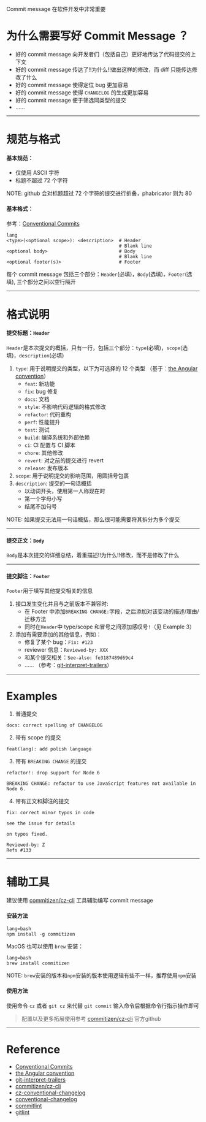 Commit message 在软件开发中非常重要

# 为什么需要写好 Commit Message ？

-   好的 commit message 向开发者们（包括自己）更好地传达了代码提交的上下文
-   好的 commit message 传达了!!为什么!!做出这样的修改，而 diff 只能传达修改了什么
-   好的 commit message 使得定位 bug 更加容易
-   好的 commit message 使得 `CHANGELOG` 的生成更加容易
-   好的 commit message 便于筛选同类型的提交
-   ......

---

# 规范与格式

#### 基本规范：

-   仅使用 ASCII 字符
-   标题不超过 72 个字符

NOTE: github 会对标题超过 72 个字符的提交进行折叠，phabricator 则为 80

#### 基本格式：

参考：[Conventional Commits](https://www.conventionalcommits.org/)

```
lang
<type>(<optional scope>): <description>  # Header
                                         # Blank line
<optional body>                          # Body
                                         # Blank line
<optional footer(s)>                     # Footer
```

每个 commit message 包括三个部分：`Header`(必填)，`Body`(选填)，`Footer`(选填), 三个部分之间以空行隔开

---

# 格式说明

#### 提交标题：`Header`

`Header`是本次提交的概括，只有一行，包括三个部分：`type`(必填)，`scope`(选填)，`description`(必填)

1. `type`: 用于说明提交的类型，以下为可选择的 12 个类型 （基于：[the Angular convention](https://github.com/angular/angular/blob/22b96b9/CONTRIBUTING.md#-commit-message-guidelines)）
    - `feat`: 新功能
    - `fix`: bug 修复
    - `docs`: 文档
    - `style`: 不影响代码逻辑的格式修改
    - `refactor`: 代码重构
    - `perf`: 性能提升
    - `test`: 测试
    - `build`: 编译系统和外部依赖
    - `ci`: CI 配置与 CI 脚本
    - `chore`: 其他修改
    - `revert`: 对之前的提交进行 revert
    - `release`: 发布版本
2. `scope`: 用于说明提交的影响范围，用圆括号包裹
3. `description`: 提交的一句话概括
    - 以动词开头，使用第一人称现在时
    - 第一个字母小写
    - 结尾不加句号

NOTE: 如果提交无法用一句话概括，那么很可能需要将其拆分为多个提交

---

#### 提交正文：`Body`

`Body`是本次提交的详细总结，着重描述!!为什么!!修改，而不是修改了什么

---

#### 提交脚注：`Footer`

`Footer`用于填写其他提交相关的信息

1. 接口发生变化并且与之前版本不兼容时:
    - 在 Footer 中添加`BREAKING CHANGE:`字段，之后添加对该变动的描述/理由/迁移方法
    - 同时在`Header`中 type/scope 和冒号之间添加感叹号`!`（见 Example 3）
2. 添加有需要添加的其他信息，例如：
    - 修复了某个 bug：`Fix: #123`
    - reviewer 信息：`Reviewed-by: XXX`
    - 和某个提交相关：`See-also: fe3187489d69c4`
    - ...... （参考：[git-interpret-trailers](https://git-scm.com/docs/git-interpret-trailers)）

---

# Examples

1. 普通提交

```
docs: correct spelling of CHANGELOG
```

2. 带有 scope 的提交

```
feat(lang): add polish language
```

3. 带有 `BREAKING CHANGE` 的提交

```
refactor!: drop support for Node 6

BREAKING CHANGE: refactor to use JavaScript features not available in Node 6.
```

4. 带有正文和脚注的提交

```
fix: correct minor typos in code

see the issue for details

on typos fixed.

Reviewed-by: Z
Refs #133
```

---

# 辅助工具

建议使用 [commitizen/cz-cli](https://github.com/commitizen/cz-cli) 工具辅助编写 commit message

#### 安装方法

```
lang=bash
npm install -g commitizen
```

MacOS 也可以使用 `brew` 安装：

```
lang=bash
brew install commitizen
```

NOTE: `brew`安装的版本和`npm`安装的版本使用逻辑有些不一样，推荐使用`npm`安装

#### 使用方法

使用命令 `cz` 或者 `git cz` 来代替 `git commit`
输入命令后根据命令行指示操作即可

> 配置以及更多拓展使用参考 [commitizen/cz-cli](https://github.com/commitizen/cz-cli) 官方github

---

# Reference

-   [Conventional Commits](https://www.conventionalcommits.org/)
-   [the Angular convention](https://github.com/angular/angular/blob/22b96b9/CONTRIBUTING.md#-commit-message-guidelines)
-   [git-interpret-trailers](https://git-scm.com/docs/git-interpret-trailers)
-   [commitizen/cz-cli](https://github.com/commitizen/cz-cli)
-   [cz-conventional-changelog](https://github.com/commitizen/cz-conventional-changelog)
-   [conventional-changelog](https://github.com/conventional-changelog/conventional-changelog)
-   [commitlint](https://github.com/conventional-changelog/commitlint)
-   [gitlint](https://github.com/jorisroovers/gitlint)

